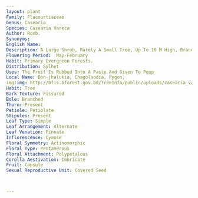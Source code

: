```yaml
---
layout: plant
Family: Flacourtiaceae
Genus: Casearia
Species: Casearia Vareca
Author: Roxb.
Synonyms: 
English Name: 
Description: A Large Shrub, Rarely A Small Tree, Up To 10 M High, Branching From The Base, Young Shoots Straight, Rather Angular Pubescent, Bark Grey, Warty With White Blotches Outside. Leaves 6-14 Ã— 3-5 Cm, Oblong, Oblong-lanceolate Or Oblanceolate, Cuneate At The Base, Acuminate, Sharply Serrate, Sparsely Hairy, Lateral Nerves 7-12 Pairs, Petioles 3-5 Mm Long. Flowers C 4 Cm Across, Greenish-yellow, In Dense Axillary Clusters, Pedicels Very Hairy Below The Joint, 2-4 Mm Long, Glabrous. Calyx Bowl-shaped, Lobes Broadly Ovate To Suborbicular. Staminal Tube Elongated, Filaments Usually 8, Rarely 10, A Little Shorter Than The Anthers, Pubescent, Alternating With The Broad Hair Tipped Staminodes. Fruit An Ellipsoid Or Ovoid Capsule, C 1 Cm Long, 3-angled, Yellow Or Pinkish-yellow. Seeds 4-6, Oblong, Attached To The Middle Of The Valve, Enveloped In A Thin Bright Red Aril, Embryo Straight, Cotyledons Cordate.
Flowering Period:  May-February
Habit: Primary Evergreen Forests.
Distribution: Sylhet
Uses: The Fruit Is Rubbed Into A Paste And Given To Peop
Local Name: Bon-jhalukia, Chagolaodia, Pygon, 
img:img: http://bfis.bforest.gov.bd/TreeInfo/public/uploads/casearia_vareca1.jpg
Habit: Tree
Bark Texture: Fissured
Bole: Branched
Thorn: Present
Petiole: Petiolate
Stipules: Present
Leaf Type: Simple
Leaf Arrangement: Alternate
Leaf Venation: Pinnate
Inflorescence: Cymose
Floral Symmetry: Actinomorphic
Floral Type: Pentamerous
Floral Attachment: Polypetalous
Corolla Aestivation: Imbricate
Fruit: Capsule
Sexual Reproductive Unit: Covered Seed



---
```


